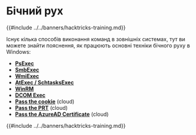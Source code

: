 # Бічний рух

{{#include ../../banners/hacktricks-training.md}}

Існує кілька способів виконання команд в зовнішніх системах, тут ви можете знайти пояснення, як працюють основні техніки бічного руху в Windows:

- [**PsExec**](psexec-and-winexec.md)
- [**SmbExec**](smbexec.md)
- [**WmiExec**](wmiexec.md)
- [**AtExec / SchtasksExec**](atexec.md)
- [**WinRM**](winrm.md)
- [**DCOM Exec**](dcom-exec.md)
- [**Pass the cookie**](https://cloud.hacktricks.xyz/pentesting-cloud/azure-security/az-lateral-movements/az-pass-the-cookie) (cloud)
- [**Pass the PRT**](https://cloud.hacktricks.xyz/pentesting-cloud/azure-security/az-lateral-movements/pass-the-prt) (cloud)
- [**Pass the AzureAD Certificate**](https://cloud.hacktricks.xyz/pentesting-cloud/azure-security/az-lateral-movements/az-pass-the-certificate) (cloud)

{{#include ../../banners/hacktricks-training.md}}
